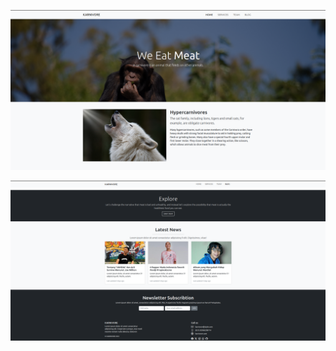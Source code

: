 ![alt text](https://github.com/binsarkiel/karnivore-style-bootstrap/blob/main/assets/preview.png?raw=true)

![alt text](https://github.com/binsarkiel/karnivore-style-bootstrap/blob/main/assets/preview2.png?raw=true)